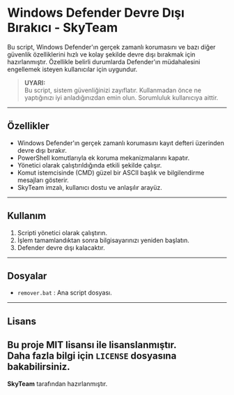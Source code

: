 # Windows Defender Devre Dışı Bırakıcı - SkyTeam

Bu script, Windows Defender'ın gerçek zamanlı korumasını ve bazı diğer güvenlik özelliklerini hızlı ve kolay şekilde devre dışı bırakmak için hazırlanmıştır. Özellikle belirli durumlarda Defender'ın müdahalesini engellemek isteyen kullanıcılar için uygundur.

> **UYARI:**  
> Bu script, sistem güvenliğinizi zayıflatır. Kullanmadan önce ne yaptığınızı iyi anladığınızdan emin olun. Sorumluluk kullanıcıya aittir.

---

## Özellikler

- Windows Defender'ın gerçek zamanlı korumasını kayıt defteri üzerinden devre dışı bırakır.
- PowerShell komutlarıyla ek koruma mekanizmalarını kapatır.
- Yönetici olarak çalıştırıldığında etkili şekilde çalışır.
- Komut istemcisinde (CMD) güzel bir ASCII başlık ve bilgilendirme mesajları gösterir.
- SkyTeam imzalı, kullanıcı dostu ve anlaşılır arayüz.

---

## Kullanım

1. Scripti yönetici olarak çalıştırın.  
2. İşlem tamamlandıktan sonra bilgisayarınızı yeniden başlatın.  
3. Defender devre dışı kalacaktır.

---

## Dosyalar

- `remover.bat` : Ana script dosyası.

---

## Lisans

Bu proje MIT lisansı ile lisanslanmıştır.  
Daha fazla bilgi için `LICENSE` dosyasına bakabilirsiniz.
---

**SkyTeam** tarafından hazırlanmıştır.  
